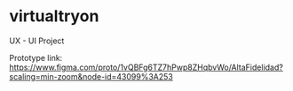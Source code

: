 # virtualtryon

UX - UI Project

Prototype link:  https://www.figma.com/proto/1vQBFg6TZ7hPwp8ZHqbvWo/AltaFidelidad?scaling=min-zoom&node-id=43099%3A253
